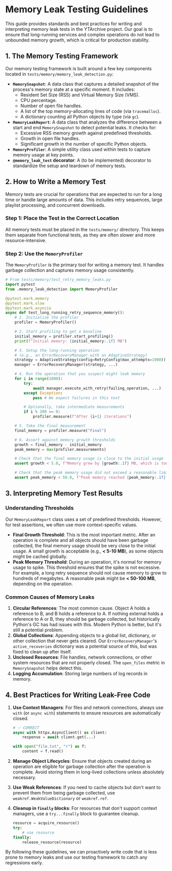 # Memory Leak Testing Guidelines

This guide provides standards and best practices for writing and interpreting memory leak tests in the YTArchive project. Our goal is to ensure that long-running services and complex operations do not lead to unbounded memory growth, which is critical for production stability.

## 1. The Memory Testing Framework

Our memory testing framework is built around a few key components located in `tests/memory/memory_leak_detection.py`:

*   **`MemorySnapshot`**: A data class that captures a detailed snapshot of the process's memory state at a specific moment. It includes:
    *   Resident Set Size (RSS) and Virtual Memory Size (VMS).
    *   CPU percentage.
    *   Number of open file handles.
    *   A list of the top memory-allocating lines of code (via `tracemalloc`).
    *   A dictionary counting all Python objects by type (via `gc`).
*   **`MemoryLeakReport`**: A data class that analyzes the difference between a start and end `MemorySnapshot` to detect potential leaks. It checks for:
    *   Excessive RSS memory growth against predefined thresholds.
    *   Growth in open file handles.
    *   Significant growth in the number of specific Python objects.
*   **`MemoryProfiler`**: A simple utility class used within tests to capture memory usage at key points.
*   **`@memory_leak_test` decorator**: A (to be implemented) decorator to standardize the setup and teardown of memory tests.

## 2. How to Write a Memory Test

Memory tests are crucial for operations that are expected to run for a long time or handle large amounts of data. This includes retry sequences, large playlist processing, and concurrent downloads.

### Step 1: Place the Test in the Correct Location

All memory tests must be placed in the `tests/memory/` directory. This keeps them separate from functional tests, as they are often slower and more resource-intensive.

### Step 2: Use the `MemoryProfiler`

The `MemoryProfiler` is the primary tool for writing a memory test. It handles garbage collection and captures memory usage consistently.

```python
# From tests/memory/test_retry_memory_leaks.py
import pytest
from .memory_leak_detection import MemoryProfiler

@pytest.mark.memory
@pytest.mark.slow
@pytest.mark.asyncio
async def test_long_running_retry_sequence_memory():
    # 1. Initialize the profiler
    profiler = MemoryProfiler()

    # 2. Start profiling to get a baseline
    initial_memory = profiler.start_profiling()
    print(f"Initial memory: {initial_memory:.1f} MB")

    # 3. Setup the long-running operation
    # (e.g., an ErrorRecoveryManager with an AdaptiveStrategy)
    strategy = AdaptiveStrategy(config=RetryConfig(max_attempts=1000))
    manager = ErrorRecoveryManager(strategy, ...)

    # 4. Run the operation that you suspect might leak memory
    for i in range(1000):
        try:
            await manager.execute_with_retry(failing_operation, ...)
        except Exception:
            pass # We expect failures in this test

        # Optionally, take intermediate measurements
        if i % 200 == 0:
            profiler.measure(f"After {i+1} iterations")

    # 5. Take the final measurement
    final_memory = profiler.measure("Final")

    # 6. Assert against memory growth thresholds
    growth = final_memory - initial_memory
    peak_memory = max(profiler.measurements)

    # Check that the final memory usage is close to the initial usage
    assert growth < 5.0, f"Memory grew by {growth:.1f} MB, which is too high."

    # Check that the peak memory usage did not exceed a reasonable limit
    assert peak_memory < 50.0, f"Peak memory reached {peak_memory:.1f} MB."
```

## 3. Interpreting Memory Test Results

### Understanding Thresholds

Our `MemoryLeakReport` class uses a set of predefined thresholds. However, for test assertions, we often use more context-specific values.

*   **Final Growth Threshold**: This is the most important metric. After an operation is complete and all objects should have been garbage collected, the final memory usage should be very close to the initial usage. A small growth is acceptable (e.g., **< 5-10 MB**), as some objects might be cached globally.
*   **Peak Memory Threshold**: During an operation, it's normal for memory usage to spike. This threshold ensures that the spike is not excessive. For example, a long retry sequence should not cause memory to grow to hundreds of megabytes. A reasonable peak might be **< 50-100 MB**, depending on the operation.

### Common Causes of Memory Leaks

1.  **Circular References**: The most common cause. Object A holds a reference to B, and B holds a reference to A. If nothing external holds a reference to A or B, they should be garbage collected, but historically Python's GC has had issues with this. Modern Python is better, but it's still a potential problem.
2.  **Global Collections**: Appending objects to a global list, dictionary, or other collection that never gets cleared. Our `ErrorRecoveryManager`'s `active_recoveries` dictionary was a potential source of this, but was fixed to clean up after itself.
3.  **Unclosed Resources**: File handles, network connections, or other system resources that are not properly closed. The `open_files` metric in `MemorySnapshot` helps detect this.
4.  **Logging Accumulation**: Storing large numbers of log records in memory.

## 4. Best Practices for Writing Leak-Free Code

1.  **Use Context Managers**: For files and network connections, always use `with` (or `async with`) statements to ensure resources are automatically closed.

    ```python
    # ✅ CORRECT
    async with httpx.AsyncClient() as client:
        response = await client.get(...)

    with open("file.txt", "r") as f:
        content = f.read()
    ```

2.  **Manage Object Lifecycles**: Ensure that objects created during an operation are eligible for garbage collection after the operation is complete. Avoid storing them in long-lived collections unless absolutely necessary.

3.  **Use Weak References**: If you need to cache objects but don't want to prevent them from being garbage collected, use `weakref.WeakValueDictionary` or `weakref.ref`.

4.  **Cleanup in `finally` blocks**: For resources that don't support context managers, use a `try...finally` block to guarantee cleanup.

    ```python
    resource = acquire_resource()
    try:
        # use resource
    finally:
        release_resource(resource)
    ```

By following these guidelines, we can proactively write code that is less prone to memory leaks and use our testing framework to catch any regressions early.
